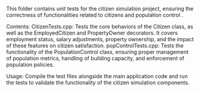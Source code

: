This folder contains unit tests for the citizen simulation project, ensuring the correctness of functionalities related to citizens and population control .

Contents:
CitizenTests.cpp: Tests the core behaviors of the Citizen class, as well as the EmployedCitizen and PropertyOwner decorators. 
                  It covers employment status, salary adjustments, property ownership, and the impact of these features on citizen satisfaction.
popControlTests.cpp: Tests the functionality of the PopulationControl class, ensuring proper management of population metrics, handling of building capacity, and enforcement of population policies.

Usage:
Compile the test files alongside the main application code and run the tests to validate the functionality of the citizen simulation components.
